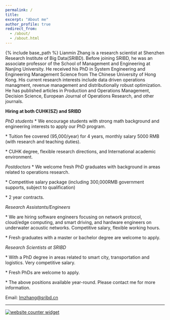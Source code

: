 ```yaml
---
permalink: /
title: 
excerpt: "About me"
author_profile: true
redirect_from: 
  - /about/
  - /about.html
---
```


{% include base_path %}<ac>
Lianmin Zhang is a research scientist at Shenzhen Research Institute of Big Data(SRIBD). Before joining SRIBD, he was an associate professor of the School of Management and Engineering at Nanjing University. He received his PhD in System Engineering and Engineering Management Science from The Chinese University of Hong Kong. His current research interests include data driven operations managment, revenue management and distributionally robust optimization. He has published articles in Production and Operations Management, Decision Science, European Journal of Operations Research, and other journals. 


**Hiring at both CUHK(SZ) and SRIBD**

*PhD students*<ac>
\* We encourage students with strong math background and engineering interests to apply our PhD program.<ac>
  
\* Tuition fee covered (95,000/year) for 4 years, monthly salary 5000 RMB (with research and teaching duties).<ac>
  
\* CUHK degree, flexible research directions, and International academic environment.<ac>
  
*Postdoctors*
\* We welcome fresh PhD graduates with background in areas related to operations research.

\* Competitive salary package (including 300,000RMB government supports, subject to qualification)

\* 2 year contracts.

*Research Assistants/Engineers*

\* We are hiring software engineers focusing on network protocol, cloud/edge computing, and smart driving, and hardware engineers on underwater acoustic networks.
Competitive salary, flexible working hours.

\* Fresh graduates with a master or bachelor degree are welcome to apply.

*Research Scientists at SRIBD*

\* With a PhD degree in areas related to smart city, transportation and logistics.
Very competitive salary.

\* Fresh PhDs are welcome to apply.

\* The above positions available year-round. Please contact me for more information.

Email: lmzhang@sribd.cn


***



<div id="sfca65yz9mwqd6fhn1rfutkx62b9g3mbg36"></div><noscript><a href="https://www.freecounterstat.com" title="website counter widget"><img src="https://counter3.stat.ovh/private/freecounterstat.php?c=a65yz9mwqd6fhn1rfutkx62b9g3mbg36" border="0" title="website counter widget" alt="website counter widget"></a></noscript>


